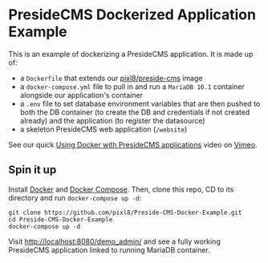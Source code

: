 # PresideCMS Dockerized Application Example

This is an example of dockerizing a PresideCMS application. It is made up of:

* a `Dockerfile` that extends our [pixl8/preside-cms](https://hub.docker.com/r/pixl8/preside-cms/) image
* a `docker-compose.yml` file to pull in and run a `MariaDB 10.1` container alongside our application's container
* a `.env` file to set database environment variables that are then pushed to both the DB container (to create the DB and credentials if not created already) and the application (to register the datasource)
* a skeleton PresideCMS web application (`/website`)

See our quick [Using Docker with PresideCMS applications](https://vimeo.com/163158007)</a> video on [Vimeo](https://vimeo.com).

## Spin it up

Install [Docker](https://docs.docker.com/engine/installation/) and [Docker Compose](https://docs.docker.com/compose/install/). Then, clone this repo, CD to its directory and run `docker-compose up -d`:

```
git clone https://github.com/pixl8/Preside-CMS-Docker-Example.git
cd Preside-CMS-Docker-Example
docker-compose up -d
```

Visit [http://localhost:8080/demo_admin/](http://localhost:8080/demo_admin/) and see a fully working PresideCMS application linked to running MariaDB container.
